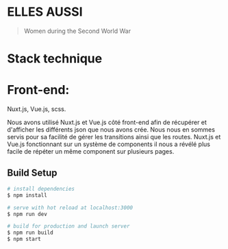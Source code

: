 # ELLES AUSSI

> Women during the Second World War

# Stack technique

# Front-end: 
Nuxt.js, Vue.js, scss.

Nous avons utilisé Nuxt.js et Vue.js côté front-end afin de récupérer et d'afficher les différents json que nous avons crée.
Nous nous en sommes servis pour sa facilité de gérer les transitions ainsi que les routes.
Nuxt.js et Vue.js fonctionnant sur un système de components il nous a révélé plus facile de répéter un même component sur plusieurs pages.


## Build Setup

``` bash
# install dependencies
$ npm install

# serve with hot reload at localhost:3000
$ npm run dev

# build for production and launch server
$ npm run build
$ npm start
